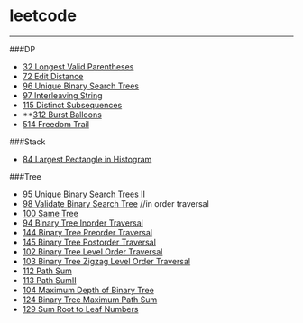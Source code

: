 # leetcode

***
###DP
  * [32 Longest Valid Parentheses](32/solution.cpp)
  * [72 Edit Distance](72/solution.cpp)
  * [96 Unique Binary Search Trees](96/solution.cpp)
  * [97 Interleaving String](97/solution.cpp)
  * [115 Distinct Subsequences](115/solution.cpp)
  * **[312 Burst Balloons](312/solution.cpp)
  * [514 Freedom Trail](514/solution.cpp)

###Stack
  * [84 Largest Rectangle in Histogram](84/solution.cpp)

###Tree
  * [95 Unique Binary Search Trees II](95/solution.cpp)
  * [98 Validate Binary Search Tree](98/solution.cpp)   //in order traversal
  * [100 Same Tree](100/solution.cpp)
  * [94 Binary Tree Inorder Traversal](100/solution.cpp)
  * [144 Binary Tree Preorder Traversal](144/solution.cpp)
  * [145 Binary Tree Postorder Traversal](145/solution.cpp)
  * [102 Binary Tree Level Order Traversal](102)
  * [103 Binary Tree Zigzag Level Order Traversal](103/solution.cpp)
  * [112 Path Sum](112/solution.cpp)
  * [113 Path SumII](113/solution.cpp)
  * [104 Maximum Depth of Binary Tree](104/solution.cpp)
  * [124 Binary Tree Maximum Path Sum](124.cpp)
  * [129 Sum Root to Leaf Numbers](129/solution.cpp)
